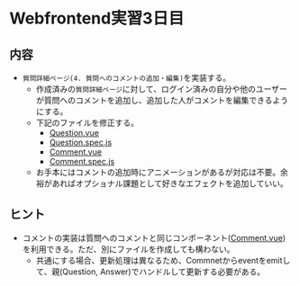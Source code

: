 # Webfrontend実習3日目

## 内容

* `質問詳細ページ(4. 質問へのコメントの追加・編集)`を実装する。
  * 作成済みの`質問詳細ページ`に対して、ログイン済みの自分や他のユーザーが質問へのコメントを追加し、追加した人がコメントを編集できるようにする。
  * 下記のファイルを修正する。
    * [Question.vue](../../web/static/components/Question.vue)
    * [Question.spec.js](../../js_test/components/Question.spec.js)
    * [Comment.vue](../../web/static/components/Comment.vue)
    * [Comment.spec.js](../../js_test/components/Comment.spec.js)
  * お手本にはコメントの追加時にアニメーションがあるが対応は不要。余裕があればオプショナル課題として好きなエフェクトを追加していい。

## ヒント

* コメントの実装は質問へのコメントと同じコンポーネント([Comment.vue](../../web/static/components/Comment.vue))を利用できる。ただ、別にファイルを作成しても構わない。
  * 共通にする場合、更新処理は異なるため、Commnetからeventをemitして、親(Question, Answer)でハンドルして更新する必要がある。
